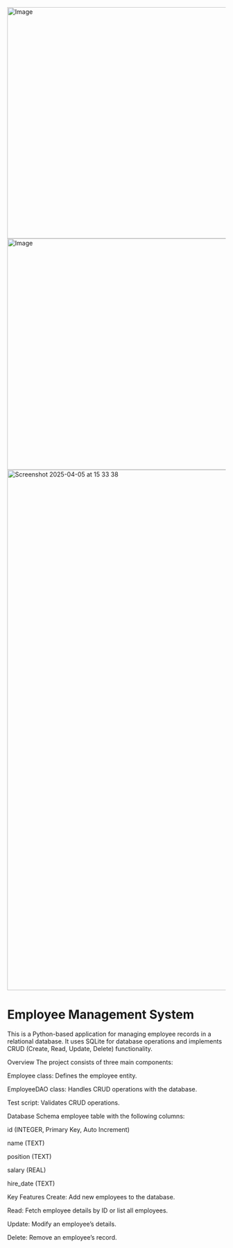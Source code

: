 <img width="532" alt="Image" src="https://github.com/user-attachments/assets/a6604889-a401-47d5-b15b-5b5d63c0c0cb" />


<img width="532" alt="Image" src="https://github.com/user-attachments/assets/bb84f6fb-b13a-4b8e-be05-efd191130740" />

<img width="1197" alt="Screenshot 2025-04-05 at 15 33 38" src="https://github.com/user-attachments/assets/329f2f02-7ae1-4f11-a020-ddb19cf6d689" />





# Employee Management System
This is a Python-based application for managing employee records in a relational database. It uses SQLite for database operations and implements CRUD (Create, Read, Update, Delete) functionality.

Overview
The project consists of three main components:

Employee class: Defines the employee entity.

EmployeeDAO class: Handles CRUD operations with the database.

Test script: Validates CRUD operations.

Database Schema
employee table with the following columns:

id (INTEGER, Primary Key, Auto Increment)

name (TEXT)

position (TEXT)

salary (REAL)

hire_date (TEXT)

Key Features
Create: Add new employees to the database.

Read: Fetch employee details by ID or list all employees.

Update: Modify an employee’s details.

Delete: Remove an employee’s record.
